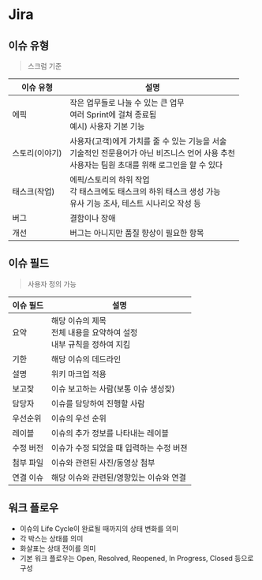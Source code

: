 # Jira

## 이슈 유형

> 스크럼 기준

| 이슈 유형      | 설명                                                         |
| -------------- | ------------------------------------------------------------ |
| 에픽           | 작은 업무들로 나눌 수 있는 큰 업무<br />여러 Sprint에 걸쳐 종료됨<br />예시) 사용자 기본 기능 |
| 스토리(이야기) | 사용자(고객)에게 가치를 줄 수 있는 기능을 서술<br />기술적인 전문용어가 아닌 비즈니스 언어 사용 추천<br />사용자는 팀원 초대를 위해 로그인을 할 수 있다 |
| 태스크(작업)   | 에픽/스토리의 하위 작업<br />각 태스크에도 태스크의 하위 태스크 생성 가능<br />유사 기능 조사, 테스트 시나리오 작성 등 |
| 버그           | 결함이나 장애                                                |
| 개선           | 버그는 아니지만 품질 향상이 필요한 항목                      |



## 이슈 필드

> 사용자 정의 가능

| 이슈 필드 | 설명                                                         |
| --------- | ------------------------------------------------------------ |
| 요약      | 해당 이슈의 제목<br />전체 내용을 요약하여 설정<br />내부 규칙을 정하여 지킴 |
| 기한      | 해당 이슈의 데드라인                                         |
| 설명      | 위키 마크업 적용                                             |
| 보고잦    | 이슈 보고하는 사람(보통 이슈 생성잦)                         |
| 담당자    | 이슈를 담당하여 진행할 사람                                  |
| 우선순위  | 이슈의 우선 순위                                             |
| 레이블    | 이슈의 추가 정보를 나타내는 레이블                           |
| 수정 버전 | 이슈가 수정 되었을 때 입력하는 수정 버젼                     |
| 첨부 파일 | 이슈와 관련된 사진/동영상 첨부                               |
| 연결 이슈 | 해당 이슈와 관련된/영향있는 이슈와 연결                      |



## 워크 플로우

- 이슈의 Life Cycle이 완료될 때까지의 상태 변화를 의미
- 각 박스는 상태를 의미
- 화살표는 상태 전이를 의미
- 기본 워크 플로우는 Open, Resolved, Reopened, In Progress, Closed 등으로 구성



